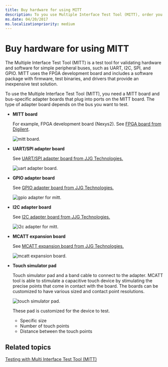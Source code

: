 ```yaml
---
title: Buy hardware for using MITT
description: To you use Multiple Interface Test Tool (MITT), order you need a MITT board and bus-specific adapter boards that plug into ports on the MITT board. The type of adapter board depends on the bus you want to test.
ms.date: 04/20/2017
ms.localizationpriority: medium
---
```


# Buy hardware for using MITT

The Multiple Interface Test Tool (MITT) is a test tool for validating hardware and software for simple peripheral buses, such as UART, I2C, SPI, and GPIO. MITT uses the FPGA development board and includes a software package with firmware, test binaries, and drivers that provide an inexpensive test solution.

To use the Multiple Interface Test Tool (MITT), you need a MITT board and bus-specific adapter boards that plug into ports on the MITT board. The type of adapter board depends on the bus you want to test.

- **MITT board**

    For example, FPGA development board (Nexys2). See [FPGA board from Digilent](https://store.digilentinc.com/nexys-2-spartan-3e-fpga-trainer-board-retired-see-nexys-4-ddr/).

    ![mitt board.](images/g73a5707.jpg)

- **UART/SPI adapter board**

    See [UART/SPI adapter board from JJG Technologies.](http://www.jjgtechnologies.com/UART-SPI.htm)

    ![uart adapter board.](images/uart1.png)

- **GPIO adapter board**

    See [GPIO adapter board from JJG Technologies.](http://www.jjgtechnologies.com/GPIO.htm)

    ![gpio adapter for mitt.](images/gpioadapter.jpg)

- **I2C adapter board**

    See [I2C adapter board from JJG Technologies.](http://www.jjgtechnologies.com/I2C.htm)

    ![i2c adapter for mitt.](images/i2cadapter.jpg)

- **MCATT expansion board**

    See [MCATT expansion board from JJG Technologies.](http://www.jjgtechnologies.com/mcatt.htm)

    ![mcatt expansion board.](images/mcatt-exp.jpg)

- **Touch simulator pad**

    Touch simulator pad and a band cable to connect to the adapter. MCATT tool is able to stimulate a capacitive touch device by stimulating the precise points that come in contact with the board. The boards can be customized to have various sized and contact point resolutions.

    ![touch simulator pad.](images/touch.jpg)

    These pad is customized for the device to test.

  - Specific size
  - Number of touch points
  - Distance between the touch points

## Related topics

[Testing with Multi Interface Test Tool (MITT)]()